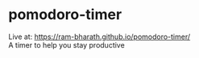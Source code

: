 # pomodoro-timer
Live at: https://ram-bharath.github.io/pomodoro-timer/
<br>
A timer to help you stay productive
